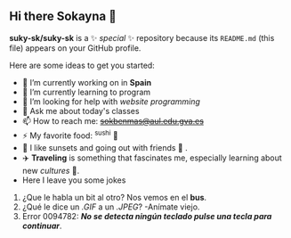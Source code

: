 ## Hi there Sokayna 👋


**suky-sk/suky-sk** is a ✨ _special_ ✨ repository because its `README.md` (this file) appears on your GitHub profile.

Here are some ideas to get you started:

- 🔭 I’m currently working on in **Spain**
- 🌱 I’m currently learning to program
- 🤔 I’m looking for help with _website programming_
- 💬 Ask me about today's classes
- 📫 How to reach me: ~~sokbenmas@aul.edu.gva.es~~
- ⚡ My favorite food: <sup>sushi</sup> 🍱
- 🌆 I like sunsets and going out with friends 👥 .
- ✈️ **Traveling** is something that fascinates me, especially learning about new _cultures_ 🏯.
- Here I leave you some jokes
1. ¿Que le habla un bit al otro? Nos vemos en el **bus**.
2. ¿Qué le dice un _.GIF_ a un _.JPEG_? -Anímate viejo.
3. Error 0094782: _**No se detecta ningún teclado pulse una tecla para continuar**_.

